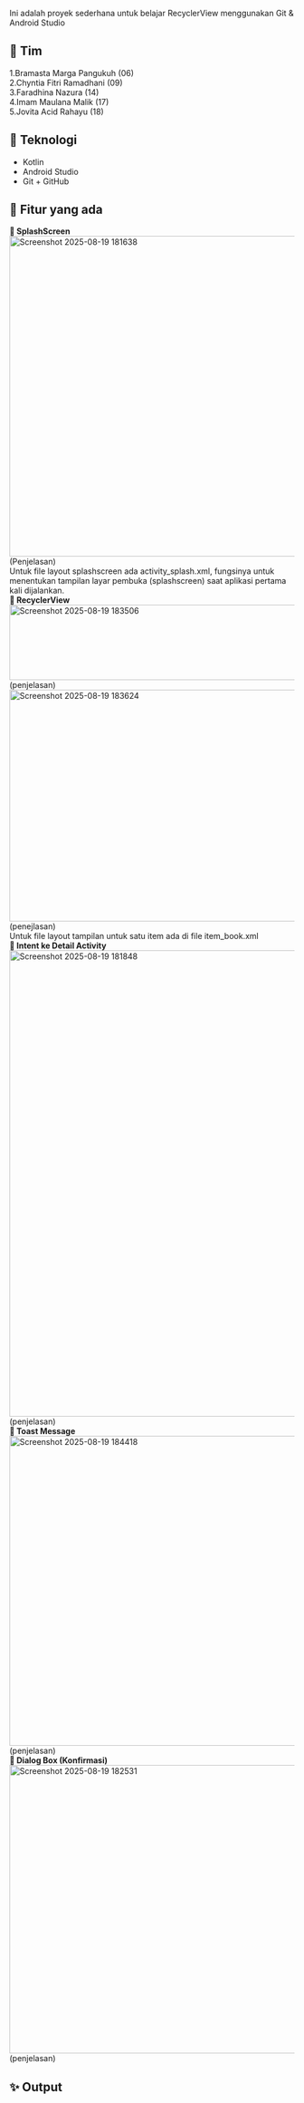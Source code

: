 Ini adalah proyek sederhana untuk belajar RecyclerView menggunakan Git & Android Studio
## 👥 Tim
1.Bramasta Marga Pangukuh (06)  
2.Chyntia Fitri Ramadhani (09)  
3.Faradhina Nazura (14)  
4.Imam Maulana Malik (17)   
5.Jovita Acid Rahayu (18)  
## 🔧 Teknologi
- Kotlin
- Android Studio
- Git + GitHub
## 📱 Fitur yang ada
**📂 SplashScreen**  
<img width="1053" height="566" alt="Screenshot 2025-08-19 181638" src="https://github.com/user-attachments/assets/6e6181ff-f4e2-4da9-9144-420d81fb9106" />
(Penjelasan)  
Untuk file layout splashscreen ada activity_splash.xml, fungsinya untuk menentukan tampilan layar pembuka (splashscreen) saat aplikasi pertama kali dijalankan.  
**📂 RecyclerView**   
<img width="602" height="133" alt="Screenshot 2025-08-19 183506" src="https://github.com/user-attachments/assets/500ec1ed-cddb-42e0-8d5c-16b17c78a409" />  
(penjelasan)
<img width="971" height="409" alt="Screenshot 2025-08-19 183624" src="https://github.com/user-attachments/assets/49dd00d1-54c0-42fa-b861-35d380f16b4b" />  
(penejlasan)  
Untuk file layout tampilan untuk satu item ada di file item_book.xml  
**📂 Intent ke Detail Activity**
<img width="886" height="823" alt="Screenshot 2025-08-19 181848" src="https://github.com/user-attachments/assets/f83b7b64-1dd5-4791-8e4b-db86efc4c511" />
(penjelasan)  
**📂 Toast Message**
<img width="1110" height="547" alt="Screenshot 2025-08-19 184418" src="https://github.com/user-attachments/assets/8539ab84-aa67-4d34-a6db-496285800cf0" />
(penjelasan)  
**📂 Dialog Box (Konfirmasi)**  
<img width="1045" height="509" alt="Screenshot 2025-08-19 182531" src="https://github.com/user-attachments/assets/ce6e7813-77e3-43de-8bc4-479cb9dc010c" />
(penjelasan)  
## ✨ Output  
